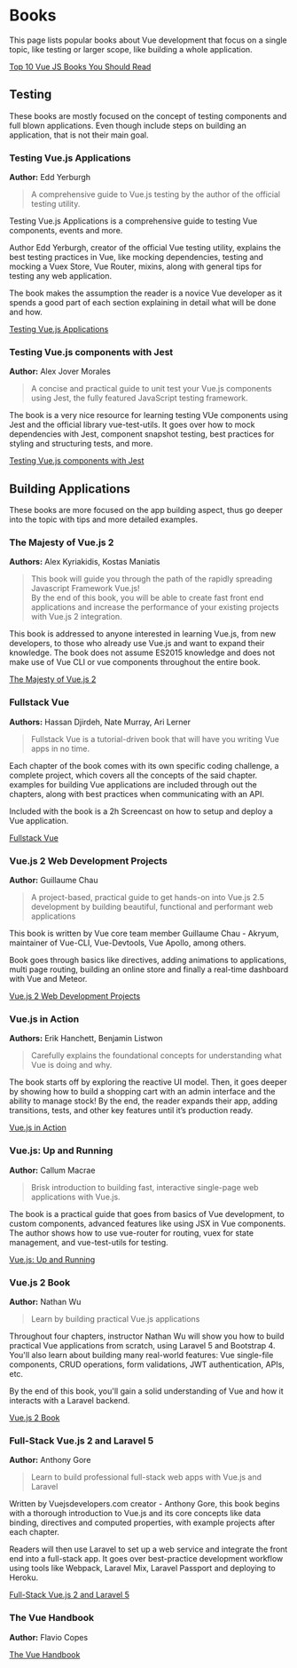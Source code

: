 # Books
This page lists popular books about Vue development that focus on a single topic, like testing or larger scope, like building a whole application. 

<useful-links>
<useful-links-section title="Useful Links">

[Top 10 Vue JS Books You Should Read](https://dev.to/heshanfu/top-10-vue-js-books-you-should-read-240c)

</useful-links-section>
</useful-links>

## Testing
These books are mostly focused on the concept of testing components and full blown applications. Even though include steps on building an application, that is not their main goal.

### Testing Vue.js Applications 

**Author:** Edd Yerburgh 

> A comprehensive guide to Vue.js testing by the author of the official testing utility.

Testing Vue.js Applications is a comprehensive guide to testing Vue components, events and more. 
 
Author Edd Yerburgh, creator of the official Vue testing utility, explains the best testing practices in Vue, like mocking dependencies, testing and mocking a Vuex Store, Vue Router, mixins, along with general tips for testing any web application.
 
The book makes the assumption the reader is a novice Vue developer as it spends a good part of each section explaining in detail what will be done and how.

<useful-links>
<useful-links-section title="Link">

[Testing Vue.js Applications](https://www.manning.com/books/testing-vue-js-applications)

</useful-links-section>
</useful-links>

### Testing Vue.js components with Jest 
**Author:** Alex Jover Morales

> A concise and practical guide to unit test your Vue.js components using Jest, the fully featured JavaScript testing framework.

The book is a very nice resource for learning testing VUe components using Jest and the official library vue-test-utils. It goes over how to mock dependencies with Jest, component snapshot testing, best practices for styling and structuring tests, and more.

<useful-links>
<useful-links-section title="Link">

[Testing Vue.js components with Jest](https://leanpub.com/testingvuejscomponentswithjest)

</useful-links-section>
</useful-links>

## Building Applications
These books are more focused on the app building aspect, thus go deeper into the topic with tips and more detailed examples.

### The Majesty of Vue.js 2
**Authors:** Alex Kyriakidis, Kostas Maniatis

> This book will guide you through the path of the rapidly spreading Javascript Framework Vue.js!    
By the end of this book, you will be able to create fast front end applications and increase the performance of your existing projects with Vue.js 2 integration.

This book is addressed to anyone interested in learning Vue.js, from new developers, to those who already use Vue.js and want to expand their knowledge. The book does not assume ES2015 knowledge and does not make use of Vue CLI or vue components throughout the entire book.

<useful-links>
<useful-links-section title="Link">

[The Majesty of Vue.js 2](https://leanpub.com/vuejs2)

</useful-links-section>
</useful-links>

### Fullstack Vue
**Authors:** Hassan Djirdeh, Nate Murray, Ari Lerner

> Fullstack Vue is a tutorial-driven book that will have you writing Vue apps in no time. 

Each chapter of the book comes with its own specific coding challenge, a complete project, which covers all the concepts of the said chapter. examples for building Vue applications are included through out the chapters, along with best practices when communicating with an API.

Included with the book is a 2h Screencast on how to setup and deploy a Vue application.

<useful-links>
<useful-links-section title="Link">

[Fullstack Vue](https://www.fullstack.io/vue/)

</useful-links-section>
</useful-links>

### Vue.js 2 Web Development Projects
**Author:** Guillaume Chau

 > A project-based, practical guide to get hands-on into Vue.js 2.5 development by building beautiful, functional and performant web applications 
 
 This book is written by Vue core team member Guillaume Chau - Akryum, maintainer of Vue-CLI, Vue-Devtools, Vue Apollo, among others.

Book goes through basics like directives, adding animations to applications, multi page routing, building an online store and finally a real-time dashboard with Vue and Meteor.

<useful-links>
<useful-links-section title="Link">

[Vue.js 2 Web Development Projects](https://www.packtpub.com/web-development/vuejs-2-web-development-projects)

</useful-links-section>
</useful-links>

### Vue.js in Action
**Authors:** Erik Hanchett, Benjamin Listwon

> Carefully explains the foundational concepts for understanding what Vue is doing and why.

The book starts off by exploring the reactive UI model. Then, it goes deeper by showing how to build a shopping cart with an admin interface and the ability to manage stock! By the end, the reader expands their app, adding transitions, tests, and other key features until it’s production ready. 

<useful-links>
<useful-links-section title="Link">

[Vue.js in Action](https://www.manning.com/books/vue-js-in-action)

</useful-links-section>
</useful-links>

### Vue.js: Up and Running
**Author:** Callum Macrae

> Brisk introduction to building fast, interactive single-page web applications with Vue.js. 

The book is a practical guide that goes from basics of Vue development, to custom components, advanced features like using JSX in Vue components. The author shows how to use vue-router for routing, vuex for state management, and vue-test-utils for testing.

<useful-links>
<useful-links-section title="Link">

[Vue.js: Up and Running](https://shop.oreilly.com/product/0636920103455)

</useful-links-section>
</useful-links>

### Vue.js 2 Book
**Author:** Nathan Wu

> Learn by building practical Vue.js applications

Throughout four chapters, instructor Nathan Wu will show you how to build practical Vue applications from scratch, using Laravel 5 and Bootstrap 4. You'll also learn about building many real-world features: Vue single-file components, CRUD operations, form validations, JWT authentication, APIs, etc.

By the end of this book, you'll gain a solid understanding of Vue and how it interacts with a Laravel backend.

<useful-links>
<useful-links-section title="Link">

[Vue.js 2 Book](https://vuejsbook.com/)

</useful-links-section>
</useful-links>

### Full-Stack Vue.js 2 and Laravel 5
**Author:** Anthony Gore

> Learn to build professional full-stack web apps with Vue.js and Laravel

Written by Vuejsdevelopers.com creator - Anthony Gore, this book begins with a thorough introduction to Vue.js and its core concepts like data binding, directives and computed properties, with example projects after each chapter.

Readers will then use Laravel to set up a web service and integrate the front end into a full-stack app. It goes over best-practice development workflow using tools like Webpack, Laravel Mix, Laravel Passport and deploying to Heroku.

<useful-links>
<useful-links-section title="Link">

[Full-Stack Vue.js 2 and Laravel 5](https://www.packtpub.com/application-development/full-stack-vuejs-2-and-laravel-5)

</useful-links-section>
</useful-links>

### The Vue Handbook
**Author:**  Flavio Copes

<useful-links>
<useful-links-section title="Link">

[The Vue Handbook](https://vuehandbook.com/)

</useful-links-section>
</useful-links>

